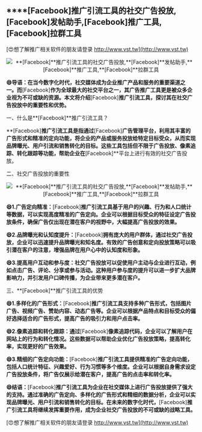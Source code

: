 ## ****[Facebook]**推广引流工具的社交广告投放,**[Facebook]**发帖助手,**[Facebook]**推广工具,**[Facebook]**拉群工具**

[😍想了解推广相关软件的朋友请登录 http://www.vst.tw](http://www.vst.tw)

 <center><img src="https://vst.tw/MP4/tuiguang/png/8.png" alt="**[Facebook]**推广引流工具的社交广告投放,**[Facebook]**发帖助手,**[Facebook]**推广工具,**[Facebook]**拉群工具"></center>

**😄导语：在当今数字化时代，社交媒体成为企业推广产品和服务的重要渠道之一。而**[Facebook]**作为全球最大的社交平台之一，其广告推广工具更是被众多企业视为不可或缺的资源。本文将介绍**[Facebook]**推广引流工具，探讨其在社交广告投放中的重要性和优势。**

一、什么是**[Facebook]**推广引流工具？

**[Facebook]**推广引流工具是指通过**[Facebook]**广告管理平台，利用其丰富的广告形式和精准的定向功能，将企业的产品或服务投放给特定目标受众，从而实现品牌曝光、用户引流和销售转化的目标。这些工具包括但不限于广告投放、像素追踪、转化跟踪等功能，帮助企业在**[Facebook]**平台上进行有效的社交广告投放。

二、社交广告投放的重要性

 <center><img src="https://vst.tw/MP4/tuiguang/png/6.png" alt="**[Facebook]**推广引流工具的社交广告投放,**[Facebook]**发帖助手,**[Facebook]**推广工具,**[Facebook]**拉群工具"></center>

**😄1.广告定向精准：**[Facebook]**推广引流工具基于用户的兴趣、行为和人口统计等数据，可以实现高度精准的广告定向。企业可以根据目标受众的特征设定广告投放条件，确保广告仅出现在潜在客户的视野中，大幅提高广告投放的效果。**

**😄2.品牌曝光和认知度提升：**[Facebook]**拥有庞大的用户群体，通过社交广告投放，企业可以迅速提升品牌曝光和知名度。有效的广告创意和定向投放策略可以吸引潜在客户的注意，增强品牌在用户心中的认知度和形象。**

**😄3.提高用户互动和参与度：社交广告投放可以促使用户主动与企业进行互动，例如点击广告、评论、分享或参与活动。这种用户参与度的提升可以进一步扩大品牌影响力，并引发用户口碑传播，为企业带来更多潜在客户。**

三、**[Facebook]**推广引流工具的优势

**😄1.多样化的广告形式：**[Facebook]**推广引流工具支持多种广告形式，包括图片广告、视频广告、赞助内容、动态广告等。企业可以根据产品特点和目标受众的偏好选择适合的广告形式，提高广告的吸引力和用户点击率。**

**😄2.像素追踪和转化跟踪：通过**[Facebook]**像素追踪代码，企业可以了解用户在网站上的行为和转化情况。这些数据可以帮助企业优化广告投放策略，提高转化率，实现更好的广告效果。**

**😄3.精细的广告定向功能：**[Facebook]**推广引流工具提供精准的广告定向功能，包括人口统计特征、兴趣爱好、行为习惯等多个维度。企业可以根据自身需求设定广告投放条件，将广告仅展示给潜在客户，提高广告的点击率和转化率。**

**😄结语：**[Facebook]**推广引流工具为企业在社交媒体上进行广告投放提供了强大的支持。通过准确的广告定向、多样化的广告形式和精细的数据分析，企业可以实现品牌曝光、用户引流和销售转化的目标。在未来的数字化时代，**[Facebook]**推广引流工具将继续发挥重要作用，成为企业社交广告投放的不可或缺的战略工具。**

[😍想了解推广相关软件的朋友请登录 http://www.vst.tw](http://www.vst.tw)



